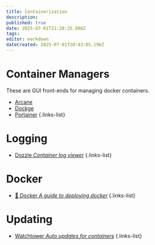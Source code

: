 ```yaml
---
title: Containerization
description: 
published: true
date: 2025-07-01T21:28:25.996Z
tags: 
editor: markdown
dateCreated: 2025-07-01T20:43:05.196Z
---
```


# Container Managers
These are GUI front-ends for managing docker containers.
- [Arcane](/arcane)
- [Dockge](/Dockge)
- [Portainer](/Portainer)
{.links-list}

# Logging
- [Dozzle *Container log viewer*](/dozzle)
{.links-list}

# Docker
- [🐳 Docker *A guide to deploying docker*](/Docker)
{.links-list}

# Updating
- [Watchtower *Auto updates for containers*](/Watchtower)
{.links-list}

